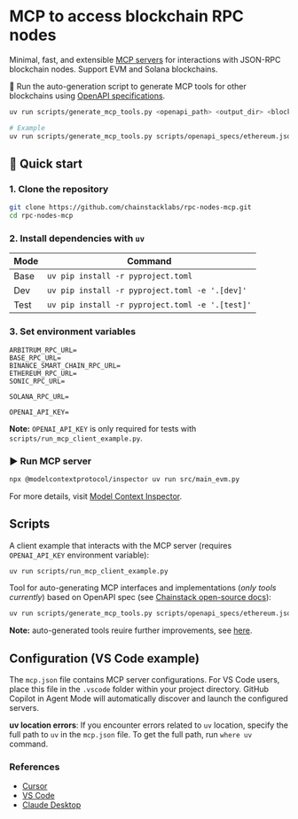# MCP to access blockchain RPC nodes

Minimal, fast, and extensible [MCP servers](https://modelcontextprotocol.io/introduction) for interactions with JSON-RPC blockchain nodes. Support EVM and Solana blockchains.

🤖 Run the auto-generation script to generate MCP tools for other blockchains using [OpenAPI specifications](https://github.com/chainstack/dev-portal/tree/main/openapi).
```bash
uv run scripts/generate_mcp_tools.py <openapi_path> <output_dir> <blockchain_name>

# Example
uv run scripts/generate_mcp_tools.py scripts/openapi_specs/ethereum.json scripts/generated evm
```

## 🚀 Quick start

### 1. Clone the repository
```bash
git clone https://github.com/chainstacklabs/rpc-nodes-mcp.git
cd rpc-nodes-mcp
```

### 2. Install dependencies with `uv`
| Mode       | Command                                           |
|------------|---------------------------------------------------|
| Base       | `uv pip install -r pyproject.toml`                |
| Dev        | `uv pip install -r pyproject.toml -e '.[dev]'`    |
| Test       | `uv pip install -r pyproject.toml -e '.[test]'`   |

### 3. Set environment variables
```
ARBITRUM_RPC_URL=
BASE_RPC_URL=
BINANCE_SMART_CHAIN_RPC_URL=
ETHEREUM_RPC_URL=
SONIC_RPC_URL=

SOLANA_RPC_URL=

OPENAI_API_KEY=
```

**Note:** `OPENAI_API_KEY` is only required for tests with `scripts/run_mcp_client_example.py`.

### ▶️ Run MCP server
```bash
npx @modelcontextprotocol/inspector uv run src/main_evm.py
```
For more details, visit [Model Context Inspector](https://modelcontextprotocol.io/docs/tools/inspector).

## Scripts

A client example that interacts with the MCP server (requires `OPENAI_API_KEY` environment variable):
```bash
uv run scripts/run_mcp_client_example.py
```

Tool for auto-generating MCP interfaces and implementations (_only tools currently_) based on OpenAPI spec (see [Chainstack open-source docs](https://github.com/chainstack/dev-portal/tree/main/openapi)):
```bash
uv run scripts/generate_mcp_tools.py scripts/openapi_specs/ethereum.json scripts/generated evm
```
**Note:** auto-generated tools reuire further improvements, see [here](https://github.com/chainstacklabs/rpc-nodes-mcp/blob/main/scripts/README.md).

## Configuration (VS Code example)

The `mcp.json` file contains MCP server configurations. For VS Code users, place this file in the `.vscode` folder within your project directory. GitHub Copilot in Agent Mode will automatically discover and launch the configured servers.

**uv location errors**: If you encounter errors related to `uv` location, specify the full path to `uv` in the `mcp.json` file. To get the full path, run `where uv` command.

### References

- [Cursor](https://docs.cursor.com/context/model-context-protocol#model-context-protocol)
- [VS Code](https://code.visualstudio.com/docs/copilot/chat/mcp-servers)
- [Claude Desktop](https://modelcontextprotocol.io/quickstart/user#windows)
